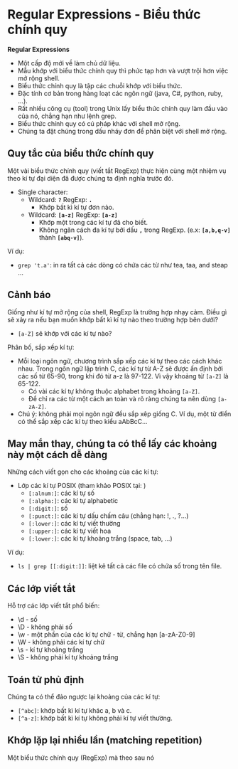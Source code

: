 # Regular Expressions - Biểu thức chính quy

**Regular Expressions**
- Một cấp độ mới về làm chủ dữ liệu.
- Mẫu khớp với biểu thức chính quy thì phức tạp hơn và vượt trội hơn việc mở rộng shell.
- Biểu thức chính quy là tập các chuỗi khớp với biểu thức.
- Đặc tính cơ bản trong hàng loạt các ngôn ngữ (java, C#, python, ruby, ...).
- Rất nhiều công cụ (tool) trong Unix lấy biểu thức chính quy làm đầu vào của nó, chẳng hạn như lệnh grep.
- Biểu thức chính quy có cú pháp khác với shell mở rộng.
- Chúng ta đặt chúng trong dấu nháy đơn để phân biệt với shell mở rộng.

## Quy tắc của biểu thức chính quy

Một vài biểu thức chính quy (viết tắt RegExp) thực hiện cùng một nhiệm vụ theo kí tự đại diện đã được chúng ta định nghĩa trước đó.
- Single character:
  - Wildcard: **`?`** RegExp: **`.`**
    - Khớp bất kì kí tự đơn nào.
  - Wildcard: **`[a-z]`** RegExp: **`[a-z]`**
    - Khớp một trong các kí tự đã cho biết.
    - Không ngăn cách đa kí tự bởi dấu **`,`** trong RegExp. (e.x: **`[a,b,q-v]`** thành **`[abq-v]`**).

Ví dụ:
- `grep 't.a'`: in ra tất cả các dòng có chứa các từ như tea, taa, and steap ...

## Cảnh báo

Giống như kí tự mở rộng của shell, RegExp là trường hợp nhạy cảm. Điều gì sẽ xảy ra nếu bạn muốn khớp bất kì kí tự nào theo trường hợp bên dưới?
- `[a-Z]` sẽ khớp với các kí tự nào?

Phân bố, sắp xếp kí tự:
- Mỗi loại ngôn ngữ, chương trình sắp xếp các kí tự theo các cách khác nhau. Trong ngôn ngữ lập trình C, các kí tự từ A-Z sẽ được ấn định bởi các số từ 65-90, trong khi đó từ a-z là 97-122. Vì vậy khoảng từ `[a-Z]` là 65-122. 
  - Có vài các kí tự không thuộc alphabet trong khoảng `[a-Z]`.
  - Để chỉ ra các từ một cách an toàn và rõ ràng chúng ta nên dùng `[a-zA-Z]`.
- Chú ý: không phải mọi ngôn ngữ đều sắp xêp giống C. Ví dụ, một từ điển có thể sắp xếp các kí tự theo kiểu aAbBcC...

## May mắn thay, chúng ta có thể lấy các khoảng này một cách dễ dàng

Những cách viết gọn cho các khoảng của các kí tự:
- Lớp các kí tự POSIX (tham khảo POSIX tại: [](https://en.wikipedia.org/wiki/POSIX))
  - `[:alnum:]`: các kí tự số
  - `[:alpha:]`: các kí tự alphabetic
  - `[:digit:]`: số
  - `[:punct:]`: các kí tự dấu chấm câu (chẳng hạn: !, ., ?...)
  - `[:lower:]`: các kí tự viết thường
  - `[:upper:]`: các kí tự viết hoa
  - `[:lower:]`: các kí tự khoảng trắng (space, tab, ...)

Ví dụ:
- `ls | grep [[:digit:]]`: liệt kê tất cả các file có chứa số trong tên file.

## Các lớp viết tắt

Hỗ trợ các lớp viết tắt phổ biến:
- \d - số
- \D - không phải số
- \w - một phần của các kí tự chữ - từ, chẳng hạn [a-zA-Z0-9]
- \W - không phải các kí tự chữ
- \s - kí tự khoảng trắng
- \S - không phải kí tự khoảng trắng

## Toán tử phủ định

Chúng ta có thể đảo ngược lại khoảng của các kí tự:
- `[^abc]`: khớp bất kì kí tự khác a, b và c.
- `[^a-z]`: khớp bất kì kí tự không phải kí tự viết thường.

## Khớp lặp lại nhiều lần (matching repetition)

Một biểu thức chính quy (RegExp) mà theo sau nó 











